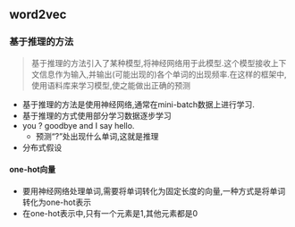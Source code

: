 ## word2vec
### 基于推理的方法
> 基于推理的方法引入了某种模型,将神经网络用于此模型.这个模型接收上下文信息作为输入,并输出(可能出现的)各个单词的出现频率.在这样的框架中,使用语料库来学习模型,使之能做出正确的预测
* 基于推理的方法是使用神经网络,通常在mini-batch数据上进行学习.
* 基于推理的方式使用部分学习数据逐步学习
* you ? goodbye and I say hello.
  * 预测“?”处出现什么单词,这就是推理 
* 分布式假设
#### one-hot向量
* 要用神经网络处理单词,需要将单词转化为固定长度的向量,一种方式是将单词转化为one-hot表示
* 在one-hot表示中,只有一个元素是1,其他元素都是0
